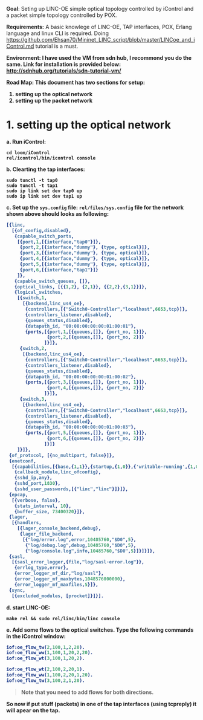 <b>Goal</b>: Seting up LINC-OE simple optical topology controlled by iControl and a packet simple topology controlled by POX. 

<b>Requirements:</b>
A basic knowlege of LINC-OE, TAP interfaces, POX, Erlang language and linux CLI is required. 
Doing https://github.com/Ehsan70/Mininet_LINC_script/blob/master/LINCoe_and_iControl.md tutorial is a must. 

<b>Environment: <b> I have used the VM from sdn hub, I recommond you do the same. Link for installation is provided below: http://sdnhub.org/tutorials/sdn-tutorial-vm/

<b>Road Map: </b>This document has two sections for setup: 

 1. setting up the optical network   
 2. setting up the packet network
 
# 1. setting up the optical network #
 a. Run iControl: 
 ```shell
 cd loom/iControl
 rel/icontrol/bin/icontrol console
 ```
 b. Clearting the tap interfaces: 
 ```shell
 sudo tunctl -t tap0
 sudo tunctl -t tap1
 sudo ip link set dev tap0 up
 sudo ip link set dev tap1 up
 ```
 c. Set up the `sys.config` file: 
 `rel/files/sys.config` file for the network shown above should looks as following:
 ```erlang
 [{linc,
   [{of_config,disabled},
    {capable_switch_ports,
     [{port,1,[{interface,"tap0"}]},
      {port,2,[{interface,"dummy"}, {type, optical}]},
      {port,3,[{interface,"dummy"}, {type, optical}]},
      {port,4,[{interface,"dummy"}, {type, optical}]},
      {port,5,[{interface,"dummy"}, {type, optical}]},
      {port,6,[{interface,"tap1"}]}
     ]},
    {capable_switch_queues, []},
    {optical_links, [{{1,2}, {2,1}}, {{2,2},{3,1}}]},
    {logical_switches,
     [{switch,1,
       [{backend,linc_us4_oe},
        {controllers,[{"Switch0-Controller","localhost",6653,tcp}]},
        {controllers_listener,disabled},
        {queues_status,disabled},
        {datapath_id, "00:00:00:00:00:01:00:01"},
        {ports,[{port,1,[{queues,[]}, {port_no, 1}]},
                {port,2,[{queues,[]}, {port_no, 2}]}
               ]}]},
      {switch,2,
       [{backend,linc_us4_oe},
        {controllers,[{"Switch0-Controller","localhost",6653,tcp}]},
        {controllers_listener,disabled},
        {queues_status,disabled},
        {datapath_id, "00:00:00:00:00:01:00:02"},
        {ports,[{port,3,[{queues,[]}, {port_no, 1}]},
                {port,4,[{queues,[]}, {port_no, 2}]}
               ]}]},
      {switch,3,
       [{backend,linc_us4_oe},
        {controllers,[{"Switch0-Controller","localhost",6653,tcp}]},
        {controllers_listener,disabled},
        {queues_status,disabled},
        {datapath_id, "00:00:00:00:00:01:00:03"},
        {ports,[{port,5,[{queues,[]}, {port_no, 1}]},
                {port,6,[{queues,[]}, {port_no, 2}]}
               ]}]}
     ]}]},
  {of_protocol, [{no_multipart, false}]},
  {enetconf,
   [{capabilities,[{base,{1,1}},{startup,{1,0}},{'writable-running',{1,0}}]},
    {callback_module,linc_ofconfig},
    {sshd_ip,any},
    {sshd_port,1830},
    {sshd_user_passwords,[{"linc","linc"}]}]},
  {epcap,
   [{verbose, false},
    {stats_interval, 10},
    {buffer_size, 73400320}]},
  {lager,
   [{handlers,
     [{lager_console_backend,debug},
      {lager_file_backend,
       [{"log/error.log",error,10485760,"$D0",5},
        {"log/debug.log",debug,10485760,"$D0",5},
        {"log/console.log",info,10485760,"$D0",5}]}]}]},
  {sasl,
   [{sasl_error_logger,{file,"log/sasl-error.log"}},
    {errlog_type,error},
    {error_logger_mf_dir,"log/sasl"},
    {error_logger_mf_maxbytes,1048576000000},
    {error_logger_mf_maxfiles,5}]},
  {sync,
   [{excluded_modules, [procket]}]}].
 ```
 d. start LINC-OE: 
 ```shell
 make rel && sudo rel/linc/bin/linc console
 ```
 e. Add some flows to the optical switches. 
 Type the following commands in the iControl window:
 ```erlang
 iof:oe_flow_tw(2,100,1,2,20).
 iof:oe_flow_ww(1,100,1,20,2,20).
 iof:oe_flow_wt(3,100,1,20,2).
 
 iof:oe_flow_wt(2,100,2,20,1).
 iof:oe_flow_ww(1,100,2,20,1,20).
 iof:oe_flow_tw(3,100,2,1,20).
 ```
 > Note that you need to add flows for both directions. 
 
 So now if put stuff (packets) in one of the tap interfaces (using tcpreply) it will apear on the tap. 
 
 
 
 
 
